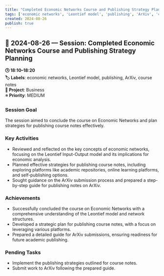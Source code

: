 ```yaml
---
title: "Completed Economic Networks Course and Publishing Strategy Planning"
tags: ['economic networks', 'Leontief model', 'publishing', 'ArXiv', 'course notes']
created: 2024-08-26
publish: true
---
```


## 📅 2024-08-26 — Session: Completed Economic Networks Course and Publishing Strategy Planning

**🕒 18:10–18:20**  
**🏷️ Labels**: economic networks, Leontief model, publishing, ArXiv, course notes  
**📂 Project**: Business  
**⭐ Priority**: MEDIUM  


### Session Goal
The session aimed to conclude the course on Economic Networks and plan strategies for publishing course notes effectively.

### Key Activities
- Reviewed and reflected on the key concepts of economic networks, focusing on the Leontief Input-Output model and its implications for economic analysis.
- Planned effective strategies for publishing course notes, including exploring platforms like academic repositories, online learning platforms, and self-publishing options.
- Sought guidance on the ArXiv submission process and prepared a step-by-step guide for publishing notes on ArXiv.

### Achievements
- Successfully concluded the course on Economic Networks with a comprehensive understanding of the Leontief model and network structures.
- Developed a strategic plan for publishing course notes, with a focus on leveraging various platforms.
- Prepared a detailed guide for ArXiv submissions, ensuring readiness for future academic publishing.

### Pending Tasks
- Implement the publishing strategies outlined for course notes.
- Submit work to ArXiv following the prepared guide.
